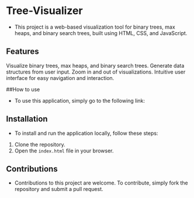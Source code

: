 # Tree-Visualizer

- This project is a web-based visualization tool for binary trees, max heaps, and binary search trees, built using HTML, CSS, and JavaScript.

## Features

Visualize binary trees, max heaps, and binary search trees.
Generate data structures from user input.
Zoom in and out of visualizations.
Intuitive user interface for easy navigation and interaction.

##How to use 

- To use this application, simply go to the following link:

## Installation

- To install and run the application locally, follow these steps:

1. Clone the repository.
2. Open the `index.html` file in your browser.

## Contributions

- Contributions to this project are welcome. To contribute, simply fork the repository and submit a pull request.
